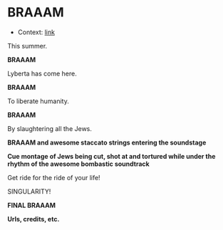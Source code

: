 # BRAAAM

* Context: [link](https://www.youtube.com/watch?v=WniOZT7FlKM)

This summer.

**BRAAAM**

Lyberta has come here.

**BRAAAM**

To liberate humanity.

**BRAAAM**

By slaughtering all the Jews.

**BRAAAM and awesome staccato strings entering the soundstage**

**Cue montage of Jews being cut, shot at and tortured while under the rhythm of the awesome bombastic soundtrack**

Get ride for the ride of your life!

SINGULARITY!

**FINAL BRAAAM**

**Urls, credits, etc.**
